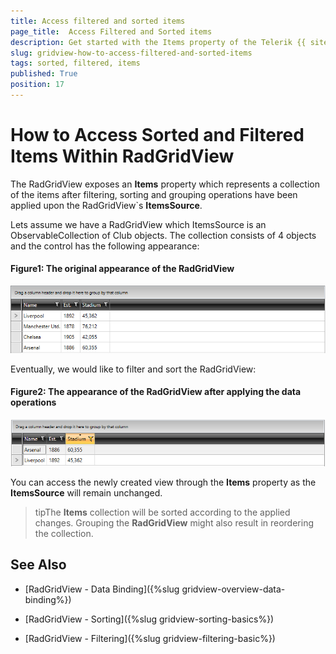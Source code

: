 ```yaml
---
title: Access filtered and sorted items
page_title:  Access Filtered and Sorted items
description: Get started with the Items property of the Telerik {{ site.framework_name }} DataGrid allowing you to access a newly created view after data operations have been applied.
slug: gridview-how-to-access-filtered-and-sorted-items
tags: sorted, filtered, items
published: True
position: 17
---
```


# How to Access Sorted and Filtered Items Within RadGridView

The RadGridView exposes an __Items__ property which represents a collection of the items after filtering, sorting and grouping operations have been applied upon the RadGridView`s __ItemsSource__.  

Lets assume we have a RadGridView which ItemsSource is an ObservableCollection of Club objects. The collection consists of 4 objects and the control has the following appearance:

#### __Figure1: The original appearance of the RadGridView__ 
![Telerik {{ site.framework_name }} DataGrid-ItemsProperty](images/gridview-ItemsProperty.PNG)


Eventually, we would like to filter and sort the RadGridView:

#### __Figure2: The appearance of the RadGridView after applying the data operations__
![Telerik {{ site.framework_name }} DataGrid-ItemsProperty SortedFiltered](images/gridview-ItemsProperty_SortedFiltered.PNG)


You can access the newly created view through the __Items__ property as the __ItemsSource__ will remain unchanged. 

>tipThe __Items__ collection will be sorted according to the applied changes. Grouping the __RadGridView__ might also result in reordering the collection.  


## See Also

* [RadGridView - Data Binding]({%slug gridview-overview-data-binding%})

* [RadGridView - Sorting]({%slug gridview-sorting-basics%})

* [RadGridView - Filtering]({%slug gridview-filtering-basic%})
